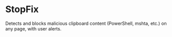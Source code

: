 # StopFix
Detects and blocks malicious clipboard content (PowerShell, mshta, etc.) on any page, with user alerts.
